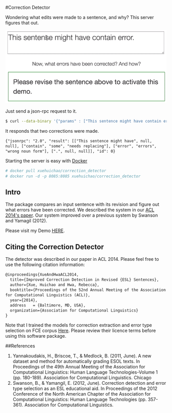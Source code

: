 #Correction Detector

Wondering what edits were made to a sentence, and why? This server figures that out.

![Quickly figuring out what modificatios occured to a sentence.](demo.gif)

Just send a json-rpc request to it.

```sh
$ curl --data-binary '{"params" : ["This sentence might have contain error.", "This sentence might have some errors."], "id" : 0, "jsonrpc" : "2.0", "method" : "CorrDet"}' -H 'content-type:text/plain;' http://127.0.0.1:8085
```

It responds that two corrections were made.

	{"jsonrpc": "2.0", "result": [["This sentence might have", null, null], ["contain", "some", "needs replacing"], ["error", "errors", "wrong noun form"], [".", null, null]], "id": 0}


Starting the server is easy with [Docker](http://www.docker.com)

```sh
# docker pull xuehuichao/correction_detector
# docker run -d -p 8085:8085 xuehuichao/correction_detector
```

## Intro


The package compares an input sentence with its revision and figure out what errors have been corrected. We described the system in our [ACL 2014's paper](http://acl2014.org/acl2014/P14-2/pdf/P14-2098.pdf). Our system improved over a previous system by Swanson and Yamagil (2012).

Please visit my Demo [HERE](http://people.cs.pitt.edu/~hux10/softwares.html).


## Citing the Correction Detector

The detector was described in our paper in ACL 2014. Please feel free to use the following citation information:

    @inproceedings{XueAndHwaACL2014,
      title={Improved Correction Detection in Revised {ESL} Sentences},
      author={Xue, Huichao and Hwa, Rebecca},
      booktitle={Proceedings of the 52nd Annual Meeting of the Association for Computational Linguistics (ACL)},
      year={2014},
      address   = {Baltimore, MD, USA},
      organization={Association for Computational Linguistics}
    }
	
Note that I trained the models for correction extraction and error type selection on FCE corpus [Here](http://ilexir.co.uk/applications/clc-fce-dataset/). Please review their licence terms before using this software package.


##References
1. Yannakoudakis, H., Briscoe, T., & Medlock, B. (2011, June). A new dataset and method for automatically grading ESOL texts. In Proceedings of the 49th Annual Meeting of the Association for Computational Linguistics: Human Language Technologies-Volume 1 (pp. 180-189). Association for Computational Linguistics.
Chicago	
2. Swanson, B., & Yamangil, E. (2012, June). Correction detection and error type selection as an ESL educational aid. In Proceedings of the 2012 Conference of the North American Chapter of the Association for Computational Linguistics: Human Language Technologies (pp. 357-361). Association for Computational Linguistics.
